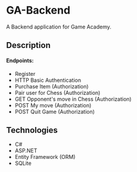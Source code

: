 # GA-Backend
A Backend application for Game Academy.

## Description
#### Endpoints:
- Register
- HTTP Basic Authentication
- Purchase Item (Authorization)
- Pair user for Chess (Authorization)
- GET Opponent's move in Chess (Authorization)
- POST My move (Authorization)
- POST Quit Game (Authorization)

## Technologies
- C#
- ASP.NET
- Entity Framework (ORM)
- SQLite
